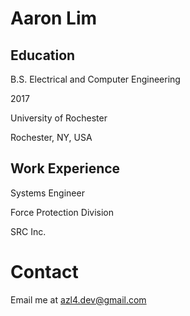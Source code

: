 # Aaron Lim

## Education
B.S. Electrical and Computer Engineering

2017

University of Rochester

Rochester, NY, USA

## Work Experience
Systems Engineer

Force Protection Division

SRC Inc.

# Contact
Email me at azl4.dev@gmail.com
